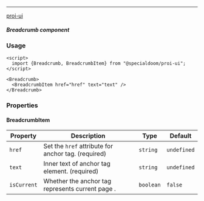---

[proi-ui](https://github.com/specialdoom/proi-ui)

##### Breadcrumb component

### Usage

```sveltehtml
<script>
  import {Breadcrumb, BreadcrumbItem} from "@specialdoom/proi-ui";
</script>

<Breadcrumb>
  <BreadcrumbItem href="href" text="text" />
</Breadcrumb>
```

### Properties

#### BreadcrumbItem

| Property    | Description                                         | Type      | Default     |
| ----------- | --------------------------------------------------- | --------- | ----------- |
| `href`      | Set the `href` attribute for anchor tag. (required) | `string`  | `undefined` |
| `text`      | Inner text of anchor tag element. (required)        | `string`  | `undefined` |
| `isCurrent` | Whether the anchor tag represents current page .    | `boolean` | `false`     |

